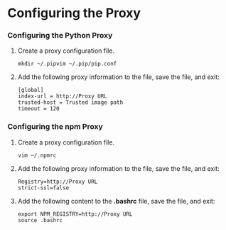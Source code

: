 # Configuring the Proxy


### Configuring the Python Proxy

1. Create a proxy configuration file.
     
   ```
   mkdir ~/.pipvim ~/.pip/pip.conf
   ```

2. Add the following proxy information to the file, save the file, and exit:
     
   ```
   [global]
   index-url = http://Proxy URL
   trusted-host = Trusted image path
   timeout = 120
   ```


### Configuring the npm Proxy

1. Create a proxy configuration file.
     
   ```
   vim ~/.npmrc
   ```

2. Add the following proxy information to the file, save the file, and exit:
     
   ```
   Registry=http://Proxy URL
   strict-ssl=false
   ```

3. Add the following content to the **.bashrc** file, save the file, and exit:
     
   ```
   export NPM_REGISTRY=http://Proxy URL
   source .bashrc
   ```
